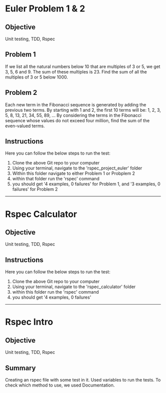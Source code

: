 # Euler Problem 1 & 2

## Objective

Unit testing, TDD, Rspec

## Problem 1
If we list all the natural numbers below 10 that are multiples of 3 or 5, we get 3, 5, 6 and 9. The sum of these multiples is 23.
Find the sum of all the multiples of 3 or 5 below 1000.

## Problem 2
Each new term in the Fibonacci sequence is generated by adding the previous two terms. By starting with 1 and 2, the first 10 terms will be:
1, 2, 3, 5, 8, 13, 21, 34, 55, 89, ...
By considering the terms in the Fibonacci sequence whose values do not exceed four million, find the sum of the even-valued terms.

## Instructions

Here you can follow the below steps to run the test:
1. Clone the above Git repo to your computer
2. Using your terminal, navigate to the 'rspec_project_euler' folder
3. Within this folder navigate to either Problem 1 or Probplem 2
4. within that folder run the 'rspec' command
5. you should get '4 examples, 0 failures' for Problem 1, and '3 examples, 0 failures' for Problem 2

------

# Rspec Calculator

## Objective

Unit testing, TDD, Rspec

## Instructions

Here you can follow the below steps to run the test:
1. Clone the above Git repo to your computer
2. Using your terminal, navigate to the 'rspec_calculator' folder
3. within this folder run the 'rspec' command
4. you should get '4 examples, 0 failures'

------

# Rspec Intro

## Objective

Unit testing, TDD, Rspec

## Summary

Creating an rspec file with some test in it. Used variables to run the tests. 
To check which method to use, we used Documentation.
